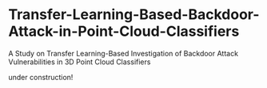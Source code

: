 # Transfer-Learning-Based-Backdoor-Attack-in-Point-Cloud-Classifiers
A Study on Transfer Learning-Based Investigation of Backdoor Attack Vulnerabilities in 3D Point Cloud Classifiers

under construction!
